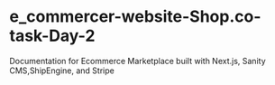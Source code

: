 # e_commercer-website-Shop.co-task-Day-2
Documentation for Ecommerce Marketplace built with Next.js, Sanity CMS,ShipEngine, and Stripe

